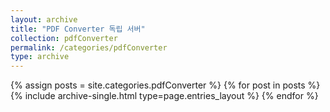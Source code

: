 ```yaml
---
layout: archive
title: "PDF Converter 독립 서버"
collection: pdfConverter
permalink: /categories/pdfConverter
type: archive
---
```


{% assign posts = site.categories.pdfConverter %}
{% for post in posts %} {% include archive-single.html type=page.entries_layout %} {% endfor %}
